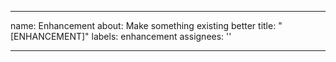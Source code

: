 ______________________________________________________________________

name: Enhancement
about: Make something existing better
title: "\[ENHANCEMENT\]"
labels: enhancement
assignees: ''

______________________________________________________________________
